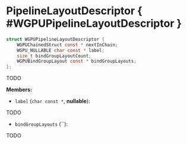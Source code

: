 

# PipelineLayoutDescriptor { #WGPUPipelineLayoutDescriptor }

```C
struct WGPUPipelineLayoutDescriptor {
    WGPUChainedStruct const * nextInChain;
    WGPU_NULLABLE char const * label;
    size_t bindGroupLayoutCount;
    WGPUBindGroupLayout const * bindGroupLayouts;
};
```


TODO


**Members:**


 - `label` (`char const *`, **nullable**):


TODO


 - `bindGroupLayouts` (``):


TODO




